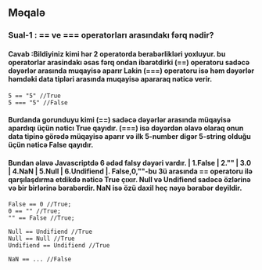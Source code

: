 ## Məqalə

### Sual-1 : == ve === operatorları arasındakı fərq nədir?

#### Cavab :Bildiyiniz kimi hər 2 operatorda berabərlikləri yoxluyur. bu operatorlar arasindakı əsas fərq ondan ibarətdirki (==) operatoru sadəcə dəyərlər arasında muqayisə aparır Lakin (===) operatoru isə həm dəyərlər həmdəki data tipləri arasında muqayisə apararaq nəticə verir.
```
5 == "5" //True
5 === "5" //False
```
#### Burdanda gorunduyu kimi (==) sadəcə dəyərlər arasında müqayisə apardıqı üçün nəticı True qayıdır. (===) isə dəyərdən əlavə olaraq onun data tipinə görədə müqayisə aparır və ilk 5-number digər 5-string olduğu üçün nəticə False qayıdır. 
#### Bundan əlavə Javascriptdə 6 ədəd falsy dəyəri vardır. | 1.False | 2."" | 3.0 | 4.NaN | 5.Null | 6.Undifiend |.  False,0,""-bu 3ü arasında == operatoru ilə qarşılaşdırma etdikdə nəticə True çıxır. Null və Undifiend sadəcə özlərinə  və bir birlərinə bərabərdir. NaN isə özü daxil heç nəyə bərabər deyildir.
```
False == 0 //True;
0 == "" //True;
"" == False //True;

Null == Undifiend //True
Null == Null //True
Undifiend == Undifiend //True

NaN == ... //False
```